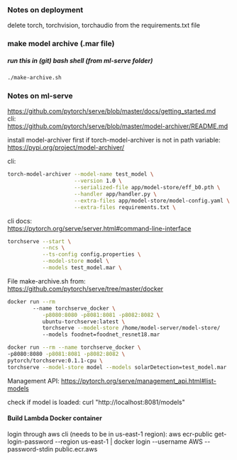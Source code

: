 ### Notes on deployment
delete torch, torchvision, torchaudio from the requirements.txt file

### make model archive (.mar file)
##### run this in (git) bash shell (from ml-serve folder)
```bash
./make-archive.sh
```	

### Notes on ml-serve
https://github.com/pytorch/serve/blob/master/docs/getting_started.md  
cli:  
https://github.com/pytorch/serve/blob/master/model-archiver/README.md

install model-archiver first if torch-model-archiver is not in path variable:
https://pypi.org/project/model-archiver/

cli:  
```bash
torch-model-archiver --model-name test_model \
                     --version 1.0 \
                     --serialized-file app/model-store/eff_b0.pth \
                     --handler app/handler.py \
                     --extra-files app/model-store/model-config.yaml \
                     --extra-files requirements.txt \
```

cli docs:  
https://pytorch.org/serve/server.html#command-line-interface  
```bash
torchserve --start \
           --ncs \
           --ts-config config.properties \
           --model-store model \
           --models test_model.mar \
```

File make-archive.sh from:  
https://github.com/pytorch/serve/tree/master/docker

```bash
docker run --rm 
        --name torchserve_docker \
           -p8080:8080 -p8081:8081 -p8082:8082 \
           ubuntu-torchserve:latest \
           torchserve --model-store /home/model-server/model-store/ 
           --models foodnet=foodnet_resnet18.mar

docker run --rm --name torchserve_docker \
-p8080:8080 -p8081:8081 -p8082:8082 \
pytorch/torchserve:0.1.1-cpu \
torchserve --model-store model --models solarDetection=test_model.mar
```

Management API:
https://pytorch.org/serve/management_api.html#list-models

check if model is loaded:
curl "http://localhost:8081/models"


#### Build Lambda Docker container
login through aws cli (needs to be in us-east-1 region):
aws ecr-public get-login-password --region us-east-1 | docker login --username AWS --password-stdin public.ecr.aws
